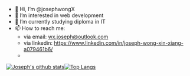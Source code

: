 - 👋 Hi, I’m @josephwongX
- 👀 I’m interested in web development
- 🌱 I’m currently studying diploma in IT <!-- - 💞️ I’m looking to collaborate on ... -->
- 📫 How to reach me: 
    - via email:      wx.joseph@outlook.com
    - via linkedin:   https://www.linkedin.com/in/joseph-wong-xin-xiang-a079461b6/
    -  
[![Joseph's github stats](https://github-readme-stats.vercel.app/api?username=josephwongX&card_width=500px)](https://github.com/josephwongX)[![Top Langs](https://github-readme-stats.vercel.app/api/top-langs/?username=josephwongX&layout=compact)](https://github.com/josephwongX)
<!---
josephwongX/josephwongX is a ✨ special ✨ repository because its `README.md` (this file) appears on your GitHub profile.
You can click the Preview link to take a look at your changes.
--->
